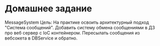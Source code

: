 # Домашнее задание

MessageSystem
Цель: На практике освоить архитектурный подход "Система сообщений".
Добавить систему обмена сообщениями в ДЗ про веб сервер с IoC контейнером.
Пересылать сообщения из вебсокета в DBService и обратно.
